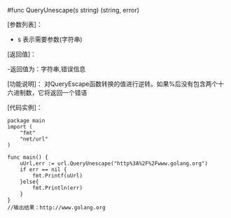 #func QueryUnescape(s string) (string, error)

[参数列表]：

- s 表示需要参数(字符串) 

[返回值]：

-返回值为：字符串,错误信息

[功能说明]：
对QueryEscape函数转换的值进行逆转。如果%后没有包含两个十六进制数，它将返回一个错语

[代码实例]：

  	package main	
	import (
		"fmt"
		"net/url"
	)
	
	func main() {
		uUrl,err := url.QueryUnescape("http%3A%2F%2Fwww.golang.org")
		if err == nil {
			fmt.Printf(uUrl)
		}else{
			fmt.Println(err)
		}
	}
	//输出结果：http://www.golang.org

